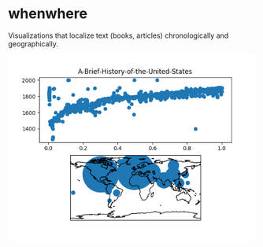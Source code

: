 # whenwhere
Visualizations that localize text (books, articles) chronologically and geographically.

![A-Brief-History-of-the-United-States](https://github.com/nsrivast/whenwhere/blob/master/data/plots/A-Brief-History-of-the-United-States.png)
